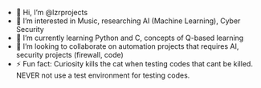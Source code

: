 - 👋 Hi, I’m @lzrprojects
- 👀 I’m interested in Music, researching AI (Machine Learning), Cyber Security
- 🌱 I’m currently learning Python and C, concepts of Q-based learning
- 💞️ I’m looking to collaborate on automation projects that requires AI, security projects (firewall, code) 
- ⚡ Fun fact: Curiosity kills the cat when testing codes that cant be killed. NEVER not use a test environment for testing codes. 

<!---
lzrprojects/lzrprojects is a ✨ special ✨ repository because its `README.md` (this file) appears on your GitHub profile.
You can click the Preview link to take a look at your changes.
--->
